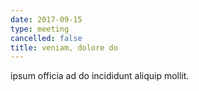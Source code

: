 ```yaml
---
date: 2017-09-15
type: meeting
cancelled: false
title: veniam, dolore do
---
```

ipsum officia ad do incididunt aliquip mollit.